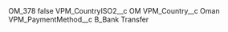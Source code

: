 <?xml version="1.0" encoding="UTF-8"?>
<CustomMetadata xmlns="http://soap.sforce.com/2006/04/metadata" xmlns:xsi="http://www.w3.org/2001/XMLSchema-instance" xmlns:xsd="http://www.w3.org/2001/XMLSchema">
    <label>OM_378</label>
    <protected>false</protected>
    <values>
        <field>VPM_CountryISO2__c</field>
        <value xsi:type="xsd:string">OM</value>
    </values>
    <values>
        <field>VPM_Country__c</field>
        <value xsi:type="xsd:string">Oman</value>
    </values>
    <values>
        <field>VPM_PaymentMethod__c</field>
        <value xsi:type="xsd:string">B_Bank Transfer</value>
    </values>
</CustomMetadata>
